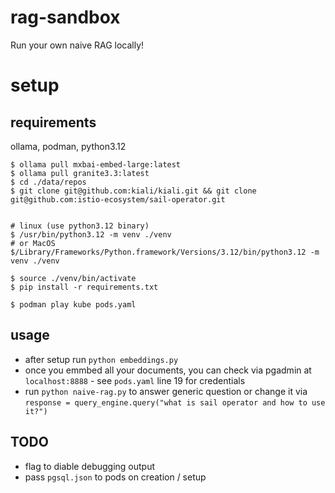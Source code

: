 # rag-sandbox
Run your own naive RAG locally!

# setup 
## requirements 
ollama, podman, python3.12
```
$ ollama pull mxbai-embed-large:latest
$ ollama pull granite3.3:latest
$ cd ./data/repos 
$ git clone git@github.com:kiali/kiali.git && git clone git@github.com:istio-ecosystem/sail-operator.git 


# linux (use python3.12 binary)
$ /usr/bin/python3.12 -m venv ./venv
# or MacOS
$/Library/Frameworks/Python.framework/Versions/3.12/bin/python3.12 -m venv ./venv

$ source ./venv/bin/activate
$ pip install -r requirements.txt

$ podman play kube pods.yaml
```

## usage
- after setup run `python embeddings.py`
- once you emmbed all your documents, you can check via pgadmin at `localhost:8888` - see `pods.yaml` line 19 for credentials
- run `python naive-rag.py` to answer generic question or change it via `response = query_engine.query("what is sail operator and how to use it?")`

## TODO
- flag to diable debugging output
- pass `pgsql.json` to pods on creation / setup
